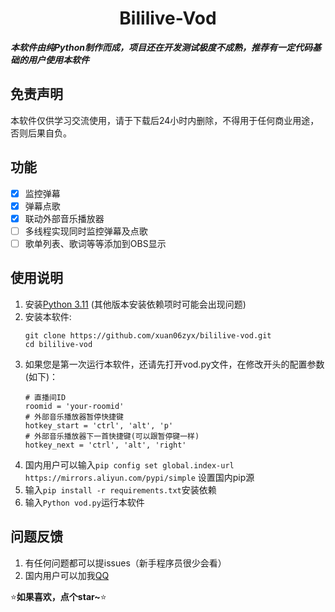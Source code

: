 <div align="center">

<h1>Bililive-Vod</h1>

</div>

*****本软件由纯Python制作而成，项目还在开发测试极度不成熟，推荐有一定代码基础的用户使用本软件*****
## 免责声明

本软件仅供学习交流使用，请于下载后24小时内删除，不得用于任何商业用途，否则后果自负。

## 功能

- [x] 监控弹幕
- [x] 弹幕点歌
- [x] 联动外部音乐播放器
- [ ] 多线程实现同时监控弹幕及点歌
- [ ] 歌单列表、歌词等等添加到OBS显示

## 使用说明

1. 安装[Python 3.11](https://www.python.org/downloads/release/python-3113/) (其他版本安装依赖项时可能会出现问题)
2. 安装本软件:
   ```shell
   git clone https://github.com/xuan06zyx/bililive-vod.git
   cd bililive-vod
   ```
3. 如果您是第一次运行本软件，还请先打开vod.py文件，在修改开头的配置参数(如下)：
   ```text
   # 直播间ID
   roomid = 'your-roomid'
   # 外部音乐播放器暂停快捷键
   hotkey_start = 'ctrl', 'alt', 'p'
   # 外部音乐播放器下一首快捷键(可以跟暂停键一样)
   hotkey_next = 'ctrl', 'alt', 'right'
   ```
4. 国内用户可以输入`pip config set global.index-url https://mirrors.aliyun.com/pypi/simple` 设置国内pip源
5. 输入`pip install -r requirements.txt`安装依赖
6. 输入`Python vod.py`运行本软件

## 问题反馈

1. 有任何问题都可以提issues（新手程序员很少会看）
2. 国内用户可以加我[QQ](https://api.lolimi.cn/API/tzmp/api.php?qq=2015441509)

⭐**如果喜欢，点个star~**⭐
